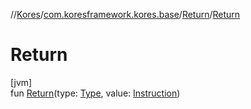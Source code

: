 //[Kores](../../../index.md)/[com.koresframework.kores.base](../index.md)/[Return](index.md)/[Return](-return.md)

# Return

[jvm]\
fun [Return](-return.md)(type: [Type](https://docs.oracle.com/javase/8/docs/api/java/lang/reflect/Type.html), value: [Instruction](../../com.koresframework.kores/-instruction/index.md))
